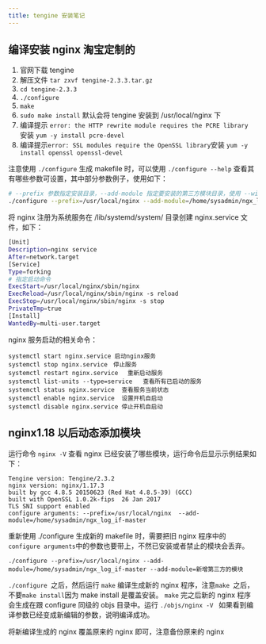 ```yaml
--- 
title: tengine 安装笔记
---
```


## 编译安装 nginx 淘宝定制的 

1. 官网下载 tengine
2. 解压文件 `tar zxvf tengine-2.3.3.tar.gz`
3. `cd tengine-2.3.3 `
4. `./configure` 
5. `make `
6. `sudo make install`  默认会将 tengine 安装到 /usr/local/nginx 下
7. 编译提示 `error: the HTTP rewrite module requires the PCRE library `安装 `yum -y install pcre-devel`
8. 编译提示` error: SSL modules require the OpenSSL library `安装 `yum -y install openssl openssl-devel`


注意使用 `./configure` 生成 makefile 时，可以使用 ` ./configure --help ` 查看其有哪些参数可设置，其中部分参数例子，使用如下：
```bash
# --prefix 参数指定安装目录，--add-module 指定要安装的第三方模块目录，使用 --without 禁用默认模块，使用 --with 启动默认的模块 
./configure --prefix=/usr/local/nginx --add-module=/home/sysadmin/ngx_log_if-master --add-module=xxxxx --without-stream_return_module
```

将 nginx 注册为系统服务在 /lib/systemd/system/ 目录创建 nginx.service 文件，如下：

```bash
[Unit]
Description=nginx service
After=network.target
[Service]
Type=forking
# 指定启动命令
ExecStart=/usr/local/nginx/sbin/nginx
ExecReload=/usr/local/nginx/sbin/nginx -s reload
ExecStop=/usr/local/nginx/sbin/nginx -s stop
PrivateTmp=true
[Install]
WantedBy=multi-user.target
```

nginx 服务启动的相关命令：

```
systemctl start nginx.service 启动nginx服务
systemctl stop nginx.service　停止服务      
systemctl restart nginx.service　 重新启动服务     
systemctl list-units --type=service   查看所有已启动的服务  
systemctl status nginx.service  查看服务当前状态        
systemctl enable nginx.service  设置开机自启动      
systemctl disable nginx.service 停止开机自启动 

```

## nginx1.18 以后动态添加模块

运行命令 `nginx -V` 查看 nginx 已经安装了哪些模块，运行命令后显示示例结果如下：
```
Tengine version: Tengine/2.3.2
nginx version: nginx/1.17.3
built by gcc 4.8.5 20150623 (Red Hat 4.8.5-39) (GCC) 
built with OpenSSL 1.0.2k-fips  26 Jan 2017
TLS SNI support enabled
configure arguments: --prefix=/usr/local/nginx  --add-module=/home/sysadmin/ngx_log_if-master
```

重新使用 ./configure 生成新的 makefile 时，需要把旧 nginx 程序中的 ` configure arguments `中的参数也要带上，不然已安装或者禁止的模块会丢弃。
```
./configure --prefix=/usr/local/nginx --add-module=/home/sysadmin/ngx_log_if-master --add-module=新增第三方的模块
```

`./configure `之后，然后运行 `make` 编译生成新的 nginx 程序，注意`make `之后，不要` make install `因为 make install 是覆盖安装。
`make` 完之后新的 nginx 程序会生成在跟 configure 同级的 objs 目录中。运行 `./objs/nginx -V ` 如果看到编译参数已经变成新编辑的参数，说明编译成功。

将新编译生成的 nginx 覆盖原来的 nginx 即可，注意备份原来的 nginx